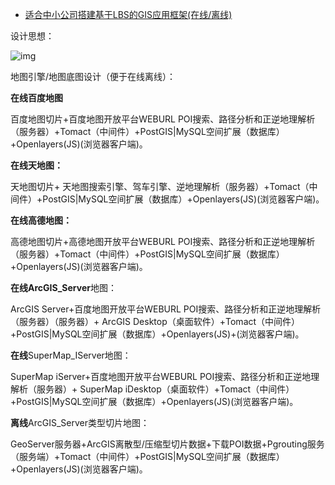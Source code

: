 - [适合中小公司搭建基于LBS的GIS应用框架(在线/离线)](https://blog.csdn.net/u011365716/article/details/89716659)

设计思想：

![img](https://img-blog.csdnimg.cn/20190430225432705.png?x-oss-process=image/watermark,type_ZmFuZ3poZW5naGVpdGk,shadow_10,text_aHR0cHM6Ly9ibG9nLmNzZG4ubmV0L3UwMTEzNjU3MTY=,size_16,color_FFFFFF,t_70)

 

 

地图引擎/地图底图设计（便于在线离线）：

**在线百度地图**

百度地图切片+百度地图开放平台WEBURL POI搜索、路径分析和正逆地理解析（服务器）+Tomact（中间件）+PostGIS|MySQL空间扩展（数据库）+Openlayers(JS)(浏览器客户端)。

**在线天地图：**

天地图切片+ 天地图搜索引擎、驾车引擎、逆地理解析（服务器）+Tomact（中间件）+PostGIS|MySQL空间扩展（数据库）+Openlayers(JS)(浏览器客户端)。

**在线高德地图：**

高德地图切片+高德地图开放平台WEBURL POI搜索、路径分析和正逆地理解析（服务器）+Tomact（中间件）+PostGIS|MySQL空间扩展（数据库）+Openlayers(JS)(浏览器客户端)。

**在线ArcGIS_Server**地图：

ArcGIS Server+百度地图开放平台WEBURL POI搜索、路径分析和正逆地理解析（服务器）（服务器）+ ArcGIS  Desktop（桌面软件）+Tomact（中间件）+PostGIS|MySQL空间扩展（数据库）+Openlayers(JS)+(浏览器客户端)。 

**在线**SuperMap_IServer地图：

SuperMap iServer+百度地图开放平台WEBURL  POI搜索、路径分析和正逆地理解析（服务器）+ SuperMap iDesktop（桌面软件）+Tomact（中间件）+PostGIS|MySQL空间扩展（数据库）+Openlayers(JS)(浏览器客户端)。

**离线**ArcGIS_Server类型切片地图：

GeoServer服务器+ArcGIS离散型/压缩型切片数据+下载POI数据+Pgrouting服务（服务端）+Tomact（中间件）+PostGIS|MySQL空间扩展（数据库）+Openlayers(JS)(浏览器客户端)。